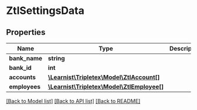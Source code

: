 # ZtlSettingsData

## Properties
Name | Type | Description | Notes
------------ | ------------- | ------------- | -------------
**bank_name** | **string** |  | [optional] 
**bank_id** | **int** |  | [optional] 
**accounts** | [**\Learnist\Tripletex\Model\ZtlAccount[]**](ZtlAccount.md) |  | [optional] 
**employees** | [**\Learnist\Tripletex\Model\ZtlEmployee[]**](ZtlEmployee.md) |  | [optional] 

[[Back to Model list]](../../README.md#documentation-for-models) [[Back to API list]](../../README.md#documentation-for-api-endpoints) [[Back to README]](../../README.md)

